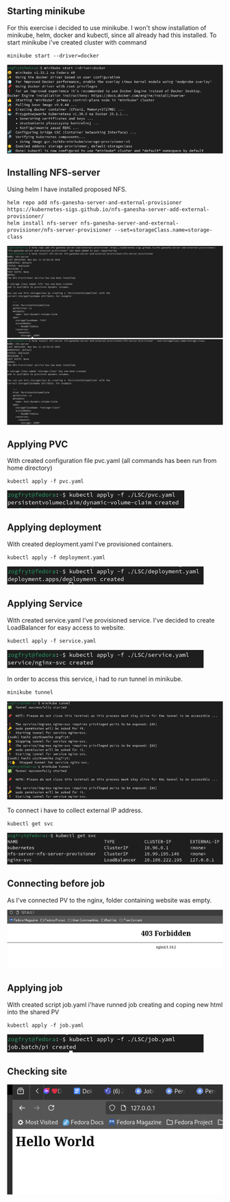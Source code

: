 ## Starting minikube

For this exercise i decided to use minikube. I won't show installation of minikube, helm, docker and kubectl, since all already had this installed.
To start minikube i've created cluster with command

```
minikube start --driver=docker
```
![minikube_start](./images/img_1.png)

## Installing NFS-server

Using helm I have installed proposed NFS.
```
helm repo add nfs-ganesha-server-and-external-provisioner https://kubernetes-sigs.github.io/nfs-ganesha-server-add-external-provisioner/
helm install nfs-server nfs-ganesha-server-and-external-provisioner/nfs-server-provisioner --set=storageClass.name=storage-class
```

![helm repp add](./images/img_2.png)
![helm install](./images/img_3.png)

## Applying PVC

With created configuration file pvc.yaml (all commands has been run from home directory)

```
kubectl apply -f pvc.yaml
```
![pvc](./images/img_4.png)

## Applying deployment

With created deployment.yaml I've provisioned containers.

```
kubectl apply -f deployment.yaml
```

![deployment](./images/img_5.png)

## Applying Service

With created service.yaml I've provisioned service. I've decided to create LoadBalancer for easy access to website.

```
kubectl apply -f service.yaml
```

![svc](./images/img_6.png)

In order to access this service, i had to run tunnel in minikube.

```
minikube tunnel
```

![tunnel](./images/img_7.png)

To connect i have to collect external IP address.

```
kubectl get svc
```

![list svc](./images/img_8.png)

## Connecting before job

As I've connected PV to the nginx, folder containing website was empty.

![site_empty](./images/img_9.png)

## Applying job

With created script job.yaml i'have runned job creating and coping new html into the shared PV

```
kubectl apply -f job.yaml
```

![job](./images/img_10.png)

## Checking site

![site](./images/img_11.png)